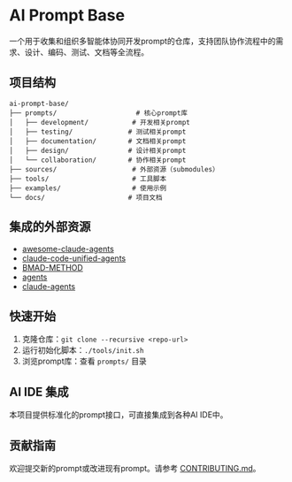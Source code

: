 # AI Prompt Base

一个用于收集和组织多智能体协同开发prompt的仓库，支持团队协作流程中的需求、设计、编码、测试、文档等全流程。

## 项目结构

```
ai-prompt-base/
├── prompts/                    # 核心prompt库
│   ├── development/           # 开发相关prompt
│   ├── testing/              # 测试相关prompt
│   ├── documentation/        # 文档相关prompt
│   ├── design/               # 设计相关prompt
│   └── collaboration/        # 协作相关prompt
├── sources/                   # 外部资源（submodules）
├── tools/                     # 工具脚本
├── examples/                  # 使用示例
└── docs/                     # 项目文档
```

## 集成的外部资源

- [awesome-claude-agents](https://github.com/vijaythecoder/awesome-claude-agents)
- [claude-code-unified-agents](https://github.com/stretchcloud/claude-code-unified-agents)
- [BMAD-METHOD](https://github.com/bmad-code-org/BMAD-METHOD)
- [agents](https://github.com/wshobson/agents)
- [claude-agents](https://github.com/iannuttall/claude-agents)

## 快速开始

1. 克隆仓库：`git clone --recursive <repo-url>`
2. 运行初始化脚本：`./tools/init.sh`
3. 浏览prompt库：查看 `prompts/` 目录

## AI IDE 集成

本项目提供标准化的prompt接口，可直接集成到各种AI IDE中。

## 贡献指南

欢迎提交新的prompt或改进现有prompt。请参考 [CONTRIBUTING.md](./CONTRIBUTING.md)。